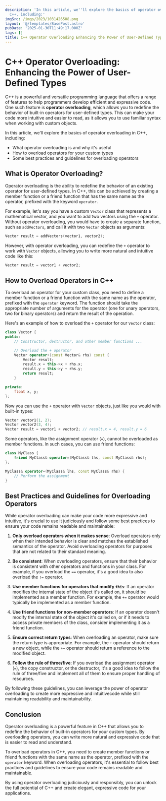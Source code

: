 ```yaml
---
description: 'In this article, we''ll explore the basics of operator overloading in
  C++, including:'
imgSrc: /imgs/2023/1031426508.png
layout: '@/templates/BasePost.astro'
pubDate: '2025-01-30T11:49:17.000Z'
tags: []
title: C++ Operator Overloading Enhancing the Power of User-Defined Types
---
```


# C++ Operator Overloading: Enhancing the Power of User-Defined Types

C++ is a powerful and versatile programming language that offers a range of features to help programmers develop efficient and expressive code. One such feature is **operator overloading**, which allows you to redefine the behavior of built-in operators for user-defined types. This can make your code more intuitive and easier to read, as it allows you to use familiar syntax when working with custom objects.

In this article, we'll explore the basics of operator overloading in C++, including:

- What operator overloading is and why it's useful
- How to overload operators for your custom types
- Some best practices and guidelines for overloading operators

## What is Operator Overloading?

Operator overloading is the ability to redefine the behavior of an existing operator for user-defined types. In C++, this can be achieved by creating a member function or a friend function that has the same name as the operator, prefixed with the keyword `operator`.

For example, let's say you have a custom `Vector` class that represents a mathematical vector, and you want to add two vectors using the `+` operator. Without operator overloading, you would have to create a separate function, such as `addVectors`, and call it with two `Vector` objects as arguments:

```cpp
Vector result = addVectors(vector1, vector2);
```

However, with operator overloading, you can redefine the `+` operator to work with `Vector` objects, allowing you to write more natural and intuitive code like this:

```cpp
Vector result = vector1 + vector2;
```

## How to Overload Operators in C++

To overload an operator for your custom class, you need to define a member function or a friend function with the same name as the operator, prefixed with the `operator` keyword. The function should take the appropriate number of arguments for the operator (one for unary operators, two for binary operators) and return the result of the operation.

Here's an example of how to overload the `+` operator for our `Vector` class:

```cpp
class Vector {
public:
    // Constructor, destructor, and other member functions ...

    // Overload the + operator
    Vector operator+(const Vector& rhs) const {
        Vector result;
        result.x = this->x + rhs.x;
        result.y = this->y + rhs.y;
        return result;
    }

private:
    float x, y;
};
```

Now you can use the `+` operator with `Vector` objects, just like you would with built-in types:

```cpp
Vector vector1(1, 2);
Vector vector2(3, 4);
Vector result = vector1 + vector2; // result.x = 4, result.y = 6
```

Some operators, like the assignment operator (`=`), cannot be overloaded as member functions. In such cases, you can use friend functions:

```cpp
class MyClass {
    friend MyClass& operator=(MyClass& lhs, const MyClass& rhs);
};

MyClass& operator=(MyClass& lhs, const MyClass& rhs) {
    // Perform the assignment
}
```

## Best Practices and Guidelines for Overloading Operators

While operator overloading can make your code more expressive and intuitive, it's crucial to use it judiciously and follow some best practices to ensure your code remains readable and maintainable:

1. **Only overload operators when it makes sense**: Overload operators only when their intended behavior is clear and matches the established semantics of the operator. Avoid overloading operators for purposes that are not related to their standard meaning.

2. **Be consistent**: When overloading operators, ensure that their behavior is consistent with other operators and functions in your class. For example, if you overload the `==` operator, it's a good idea to also overload the `!=` operator.

3. **Use member functions for operators that modify `this`**: If an operator modifies the internal state of the object it's called on, it should be implemented as a member function. For example, the `+=` operator would typically be implemented as a member function.

4. **Use friend functions for non-member operators**: If an operator doesn't modify the internal state of the object it's called on, or if it needs to access private members of the class, consider implementing it as a friend function.

5. **Ensure correct return types**: When overloading an operator, make sure the return type is appropriate. For example, the `+` operator should return a new object, while the `+=` operator should return a reference to the modified object.

6. **Follow the rule of three/five**: If you overload the assignment operator (`=`), the copy constructor, or the destructor, it's a good idea to follow the rule of three/five and implement all of them to ensure proper handling of resources.

By following these guidelines, you can leverage the power of operator overloading to create more expressive and intuitivecode while still maintaining readability and maintainability.

## Conclusion

Operator overloading is a powerful feature in C++ that allows you to redefine the behavior of built-in operators for your custom types. By overloading operators, you can write more natural and expressive code that is easier to read and understand.

To overload operators in C++, you need to create member functions or friend functions with the same name as the operator, prefixed with the `operator` keyword. When overloading operators, it's essential to follow best practices and guidelines to ensure your code remains readable and maintainable.

By using operator overloading judiciously and responsibly, you can unlock the full potential of C++ and create elegant, expressive code for your applications.